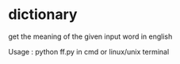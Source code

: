 # dictionary
get the meaning of the given input word in english 


Usage : python ff.py
in cmd or linux/unix terminal
